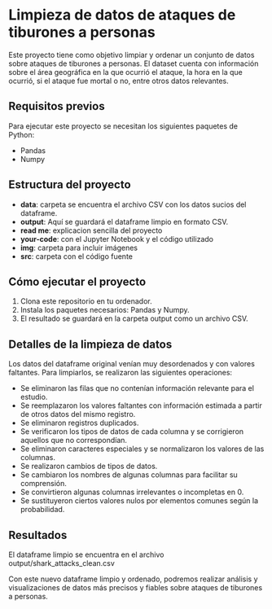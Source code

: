 # Limpieza de datos de ataques de tiburones a personas

Este proyecto tiene como objetivo limpiar y ordenar un conjunto de datos sobre ataques de tiburones a personas. El dataset cuenta con información sobre el área geográfica en la que ocurrió el ataque, la hora en la que ocurrió, si el ataque fue mortal o no, entre otros datos relevantes.

## Requisitos previos

Para ejecutar este proyecto se necesitan los siguientes paquetes de Python:
- Pandas
- Numpy

## Estructura del proyecto

- **data**: carpeta se encuentra el archivo CSV con los datos sucios del dataframe.
- **output**: Aquí se guardará el dataframe limpio en formato CSV.
- **read me**: explicacion sencilla del proyecto
- **your-code**: con el Jupyter Notebook y el código utilizado
- **img**: carpeta para incluir imágenes
- **src**: carpeta con el código fuente 

## Cómo ejecutar el proyecto

1. Clona este repositorio en tu ordenador.
2. Instala los paquetes necesarios: Pandas y Numpy.
3. El resultado se guardará en la carpeta output como un archivo CSV.

## Detalles de la limpieza de datos

Los datos del dataframe original venían muy desordenados y con valores faltantes. Para limpiarlos, se realizaron las siguientes operaciones:

- Se eliminaron las filas que no contenían información relevante para el estudio.
- Se reemplazaron los valores faltantes con información estimada a partir de otros datos del mismo registro.
- Se eliminaron registros duplicados.
- Se verificaron los tipos de datos de cada columna y se corrigieron aquellos que no correspondían.
- Se eliminaron caracteres especiales y se normalizaron los valores de las columnas.
- Se realizaron cambios de tipos de datos.
- Se cambiaron los nombres de algunas columnas para facilitar su comprensión.
- Se convirtieron algunas columnas irrelevantes o incompletas en 0.
- Se sustituyeron ciertos valores nulos por elementos comunes según la probabilidad.

## Resultados

El dataframe limpio se encuentra en el archivo output/shark_attacks_clean.csv

Con este nuevo dataframe limpio y ordenado, podremos realizar análisis y visualizaciones de datos más precisos y fiables sobre ataques de tiburones a personas.
